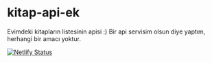 # kitap-api-ek
Evimdeki kitapların listesinin apisi :)
Bir api servisim olsun diye yaptım, herhangi bir amacı yoktur.

[![Netlify Status](https://api.netlify.com/api/v1/badges/4785b807-e85a-4980-add3-0bbdc3640fb9/deploy-status)](https://app.netlify.com/sites/kitap-api-ek/deploys)
